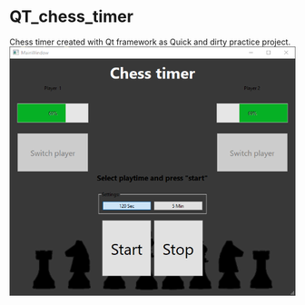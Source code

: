 # QT_chess_timer
 Chess timer created with Qt framework as Quick and dirty practice project. 
![gui](https://github.com/Protomosh/QT_chess_timer/blob/main/Images/chess_timer_h8aCB3M7wm.png)
